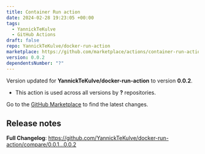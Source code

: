```yaml
---
title: Container Run action
date: 2024-02-28 19:23:05 +00:00
tags:
  - YannickTeKulve
  - GitHub Actions
draft: false
repo: YannickTeKulve/docker-run-action
marketplace: https://github.com/marketplace/actions/container-run-action
version: 0.0.2
dependentsNumber: "?"
---
```



Version updated for **YannickTeKulve/docker-run-action** to version **0.0.2**.
- This action is used across all versions by **?** repositories.

Go to the [GitHub Marketplace](https://github.com/marketplace/actions/container-run-action) to find the latest changes.

## Release notes

**Full Changelog**: https://github.com/YannickTeKulve/docker-run-action/compare/0.0.1...0.0.2

